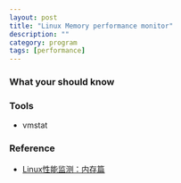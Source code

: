 ```yaml
---
layout: post
title: "Linux Memory performance monitor"
description: ""
category: program
tags: [performance]
---
```


### What your should know

### Tools
* vmstat 

### Reference
* [Linux性能监测：内存篇](http://os.51cto.com/art/201012/239883.htm)
